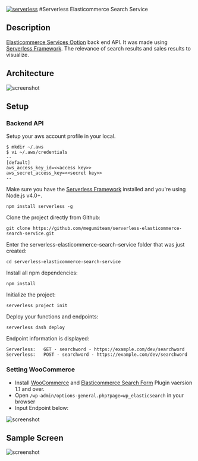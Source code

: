 [![serverless](http://public.serverless.com/badges/v3.svg)](http://www.serverless.com)
#Serverless Elasticommerce Search Service
## Description
[Elasticommerce Services Option](https://amimoto-ami.com/plans/option-services/elasticommerce-services-option/) back end API.
It was made using [Serverless Framework](http://docs.serverless.com/v0.5.0/docs).
The relevance of search results and sales results to visualize.

## Architecture
<img src="https://raw.githubusercontent.com/megumiteam/serverless-elasticommerce-search-service/master/screenshot-2.png" title="screenshot"/>

## Setup
### Backend API
Setup your aws account profile in your local.
```
$ mkdir ~/.aws
$ vi ~/.aws/credentials
--
[default]
aws_access_key_id=<<access key>>
aws_secret_access_key=<<secret key>>
--
```

Make sure you have the [Serverless Framework](http://www.serverless.com) installed and you're using Node.js v4.0+. 
```
npm install serverless -g
```

Clone the project directly from Github:
```
git clone https://github.com/megumiteam/serverless-elasticommerce-search-service.git
```

Enter the serverless-elasticommerce-search-service folder that was just created:
```
cd serverless-elasticommerce-search-service
```

Install all npm dependencies:
```
npm install
```

Initialize the project:
```
serverless project init
```

Deploy your functions and endpoints:
```
serverless dash deploy
```

Endpoint information is displayed:
```
Serverless:   GET - searchword - https://example.com/dev/searchword  
Serverless:   POST - searchword - https://example.com/dev/searchword  
```

### Setting WooCommerce
- Install [WooCommerce](https://wordpress.org/plugins/woocommerce/) and [Elasticommerce Search Form](https://wordpress.org/plugins/elasticommerce-search-form/) Plugin vaersion 1.1 and over.
- Open `/wp-admin/options-general.php?page=wp_elasticsearch` in your browser
- Input Endpoint below:
<img src="https://raw.githubusercontent.com/megumiteam/serverless-elasticommerce-search-service/master/screenshot-3.png" title="screenshot"/>


## Sample Screen
<img src="https://raw.githubusercontent.com/megumiteam/serverless-elasticommerce-search-service/master/screenshot-1.png" title="screenshot"/>
